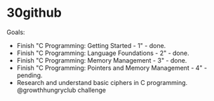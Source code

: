 # 30github
Goals:
- Finish "C Programming: Getting Started - 1" - done.
- Finish "C Programming: Language Foundations - 2" - done.
- Finish "C Programming: Memory Management - 3" - done.
- Finish "C Programming: Pointers and Memory Management - 4" - pending. 
- Research and understand basic ciphers in C programming. 
@growthhungryclub challenge
